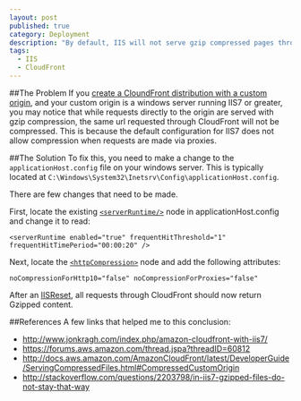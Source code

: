 ```yaml
---
layout: post
published: true
category: Deployment
description: "By default, IIS will not serve gzip compressed pages through CloudFront.   This article describes how to configure IIS so it does."
tags: 
  - IIS
  - CloudFront
---
```


##The Problem
If you [create a CloundFront distribution with a custom origin](http://docs.aws.amazon.com/AmazonCloudFront/latest/DeveloperGuide/distribution-web-creating.html), and your custom origin is a windows server running IIS7 or greater, you may notice that while requests directly to the origin are served with gzip compression, the same url requested through CloudFront will not be compressed.
This is because the default configuration for IIS7 does not allow compression when requests are made via proxies.

##The Solution
To fix this, you need to make a change to the `applicationHost.config` file on your windows server.   This is typically located at `C:\Windows\System32\Inetsrv\Config\applicationHost.config`.   

There are few changes that need to be made.  

First, locate the existing [`<serverRuntime/>`](http://www.iis.net/configreference/system.webserver/serverruntime) node in applicationHost.config and change it to read:

`<serverRuntime enabled="true" frequentHitThreshold="1" frequentHitTimePeriod="00:00:20" />`

Next, locate the [`<httpCompression>`](http://www.iis.net/configreference/system.webserver/httpcompression) node and add the following attributes:

`noCompressionForHttp10="false" noCompressionForProxies="false"`

After an [IISReset](http://msdn.microsoft.com/en-us/library/ms957500(v=cs.70).aspx), all requests through CloudFront should now return Gzipped content.

##References
A few links that helped me to this conclusion:

- http://www.jonkragh.com/index.php/amazon-cloudfront-with-iis7/
- https://forums.aws.amazon.com/thread.jspa?threadID=60812
-  http://docs.aws.amazon.com/AmazonCloudFront/latest/DeveloperGuide/ServingCompressedFiles.html#CompressedCustomOrigin
- http://stackoverflow.com/questions/2203798/in-iis7-gzipped-files-do-not-stay-that-way

